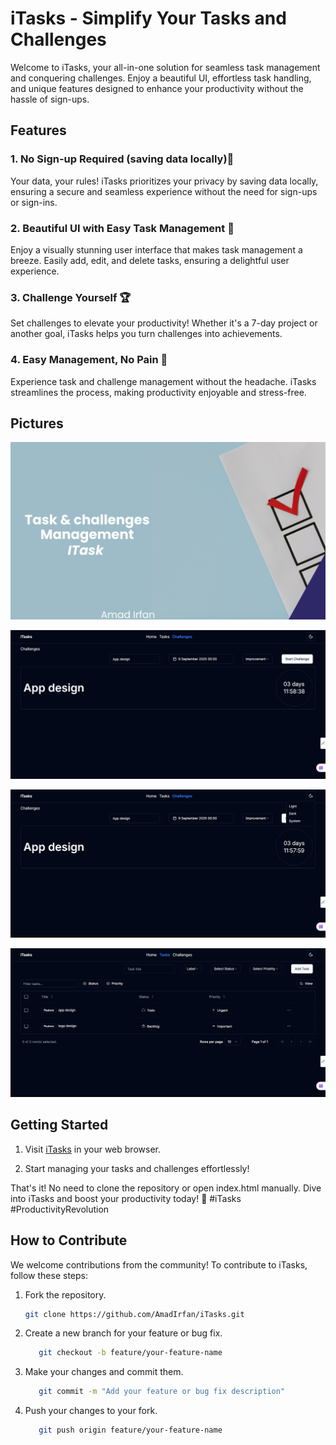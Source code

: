 # iTasks - Simplify Your Tasks and Challenges

Welcome to iTasks, your all-in-one solution for seamless task management and conquering challenges. Enjoy a beautiful UI, effortless task handling, and unique features designed to enhance your productivity without the hassle of sign-ups.

## Features

### 1. No Sign-up Required (saving data locally)🚀

Your data, your rules! iTasks prioritizes your privacy by saving data locally, ensuring a secure and seamless experience without the need for sign-ups or sign-ins.

### 2. Beautiful UI with Easy Task Management 🎨

Enjoy a visually stunning user interface that makes task management a breeze. Easily add, edit, and delete tasks, ensuring a delightful user experience.

### 3. Challenge Yourself 🏆

Set challenges to elevate your productivity! Whether it's a 7-day project or another goal, iTasks helps you turn challenges into achievements.

### 4. Easy Management, No Pain 🤯

Experience task and challenge management without the headache. iTasks streamlines the process, making productivity enjoyable and stress-free.

## Pictures

![picture 1](public/pictures/itask.png)

![picture 2](public/pictures/s1.png)

![picture 3](public/pictures/s2.png)

![picture 4](public/pictures/s3.png)

## Getting Started

1. Visit [iTasks](https://itasks.vercel.app) in your web browser.

2. Start managing your tasks and challenges effortlessly!

That's it! No need to clone the repository or open index.html manually. Dive into iTasks and boost your productivity today! 🚀 #iTasks #ProductivityRevolution

## How to Contribute

We welcome contributions from the community! To contribute to iTasks, follow these steps:

1. Fork the repository.

   ```bash
   git clone https://github.com/AmadIrfan/iTasks.git
   ```

2. Create a new branch for your feature or bug fix.

   ```bash
      git checkout -b feature/your-feature-name
   ```

3. Make your changes and commit them.

   ```bash
      git commit -m "Add your feature or bug fix description"
   ```

4. Push your changes to your fork.

   ```bash
      git push origin feature/your-feature-name
   ```
